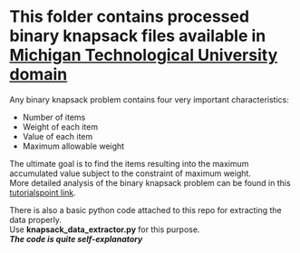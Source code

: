 # This folder contains processed binary knapsack files available in [Michigan Technological University domain](https://pages.mtu.edu/~kreher/cages/Data.html)

Any binary knapsack problem contains four very important characteristics:
* Number of items
* Weight of each item
* Value of each item
* Maximum allowable weight

The ultimate goal is to find the items resulting into the maximum accumulated value subject to the constraint of maximum weight.<br>
More detailed analysis of the binary knapsack problem can be found in this [tutorialspoint link](https://www.tutorialspoint.com/design_and_analysis_of_algorithms/design_and_analysis_of_algorithms_01_knapsack.htm).

There is also a basic python code attached to this repo for extracting the data properly.<br>
Use **knapsack_data_extractor.py** for this purpose.<br>
***The code is quite self-explanatory***
